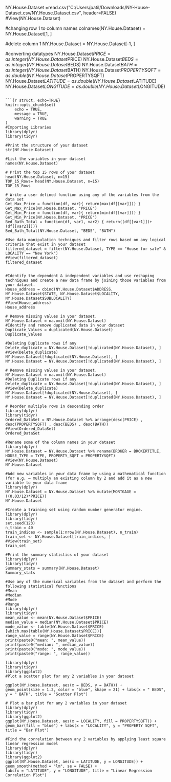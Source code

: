 NY.House.Dataset =read.csv("C:/Users/patil/Downloads/NY-House-Dataset.csv/NY.House.Dataset.csv", header=FALSE)
#View(NY.House.Dataset)

#changing row 1 to column names
colnames(NY.House.Dataset) = NY.House.Dataset[1, ] 

#delete column 1
NY.House.Dataset = NY.House.Dataset[-1, ]

#converting datatypes
NY.House.Dataset$PRICE = as.integer(NY.House.Dataset$PRICE)
NY.House.Dataset$BEDS = as.integer(NY.House.Dataset$BEDS)
NY.House.Dataset$BATH = as.integer(NY.House.Dataset$BATH)
NY.House.Dataset$PROPERTYSQFT = as.double(NY.House.Dataset$PROPERTYSQFT)
NY.House.Dataset$LATITUDE = as.double(NY.House.Dataset$LATITUDE)
NY.House.Dataset$LONGITUDE = as.double(NY.House.Dataset$LONGITUDE)
```

```{r struct, echo=TRUE}
knitr::opts_chunk$set(
	echo = TRUE,
	message = TRUE,
	warning = TRUE
)
#Importing Libraries
library(dplyr)
library(tidyr)

#Print the structure of your dataset
str(NY.House.Dataset)
```

```{r list, echo=TRUE}
#List the variables in your dataset
names(NY.House.Dataset)
```

```{r rop15, echo=TRUE}
# Print the top 15 rows of your dataset
head(NY.House.Dataset, n=15)
TOP_15_Rows= head(NY.House.Dataset, n=15)
TOP_15_Rows
```

```{r echo=TRUE}
# Write a user defined function using any of the variables from the data set
Get_Max_Price = function(df, var){ return(max(df[[var]])) }
Get_Max_Price(NY.House.Dataset, "PRICE")
Get_Min_Price = function(df, var){ return(min(df[[var]])) }
Get_Min_Price(NY.House.Dataset, "PRICE")
Bed_Bath_Total = function(df, var1, var2) { return((df[[var1]])+(df[[var2]]))}
Bed_Bath_Total(NY.House.Dataset, "BEDS", "BATH")
```

```{r echo=TRUE}
#Use data manipulation techniques and filter rows based on any logical criteria that exist in your dataset
filtered_dataset = filter(NY.House.Dataset, TYPE == "House for sale" & LOCALITY == "New York")
#View(filtered_dataset)
filtered_dataset
```

```{r echo=TRUE}

#Identify the dependent & independent variables and use reshaping techniques and create a new data frame by joining those variables from your dataset.
House_address = cbind(NY.House.Dataset$ADDRESS, NY.House.Dataset$STATE, NY.House.Dataset$LOCALITY, NY.House.Dataset$SUBLOCALITY)
#View(House_address)
House_address

```

```{r echo=TRUE}
# Remove missing values in your dataset.
NY.House.Dataset = na.omit(NY.House.Dataset)
#Identify and remove duplicated data in your dataset
Duplicate_Values = duplicated(NY.House.Dataset)
Duplicate_Values
```

```{r echo=TRUE}
#Deleting Duplicate rows if any
Delete_duplicate = NY.House.Dataset[!duplicated(NY.House.Dataset), ]
#View(Delete_duplicate)
NY.House.Dataset[!duplicated(NY.House.Dataset), ]
NY.House.Dataset = NY.House.Dataset[!duplicated(NY.House.Dataset), ]
```

```{r echo=TRUE}
# Remove missing values in your dataset.
NY.House.Dataset = na.omit(NY.House.Dataset)
#Deleting Duplicate rows if any
Delete_duplicate = NY.House.Dataset[!duplicated(NY.House.Dataset), ]
#View(Delete_duplicate)
NY.House.Dataset[!duplicated(NY.House.Dataset), ]
NY.House.Dataset = NY.House.Dataset[!duplicated(NY.House.Dataset), ]
```

```{r echo=TRUE}
# Reorder multiple rows in descending order
library(dplyr)
library(tidyr)
Ordered_DataSet = NY.House.Dataset %>% arrange(desc(PRICE) , desc(PROPERTYSQFT) , desc(BEDS) , desc(BATH))
#View(Ordered_DataSet)
Ordered_DataSet
```

```{r}
#Rename some of the column names in your dataset
library(dplyr)
NY.House.Dataset = NY.House.Dataset %>% rename(BROKER = BROKERTITLE, HOUSE_TYPE = TYPE, PROPERTY_SQFT = PROPERTYSQFT)
#View(NY.House.Dataset)
NY.House.Dataset
```

```{r echo=TRUE}
#Add new variables in your data frame by using a mathematical function (for e.g. – multiply an existing column by 2 and add it as a new variable to your data frame
library(dplyr)
NY.House.Dataset = NY.House.Dataset %>% mutate(MORTGAGE = ((0.03/12)*PRICE))
NY.House.Dataset
```

```{r}
#Create a training set using random number generator engine.
library(dplyr)
library(tidyr)
set.seed(123)
n_train = 40
train_indices <- sample(1:nrow(NY.House.Dataset), n_train)
train_set <- NY.House.Dataset[train_indices, ]
#View(train_set)
train_set
```

```{r}
#Print the summary statistics of your dataset
library(dplyr)
library(tidyr)
Summary_stats = summary(NY.House.Dataset)
Summary_stats
```

```{r}
#Use any of the numerical variables from the dataset and perform the following statistical functions
#Mean
#Median
#Mode
#Range
library(dplyr)
library(tidyr)
mean_value <- mean(NY.House.Dataset$PRICE)
median_value = median(NY.House.Dataset$PRICE)
mode_value <- table(NY.House.Dataset$PRICE)[which.max(table(NY.House.Dataset$PRICE))]
range_value = range(NY.House.Dataset$PRICE)
print(paste0("mean: ", mean_value))
print(paste0("median: ", median_value))
print(paste0("mode: ", mode_value))
print(paste0("range: ", range_value))
```

```{r}
library(dplyr)
library(tidyr)
library(ggplot2)
#Plot a scatter plot for any 2 variables in your dataset

ggplot(NY.House.Dataset, aes(x = BEDS, y = BATH)) +
geom_point(size = 1.2, color = "blue", shape = 21) + labs(x = " BEDS", y = " BATH", title = "Scatter Plot")
```

```{r echo=TRUE}
# Plot a bar plot for any 2 variables in your dataset
library(dplyr)
library(tidyr)
library(ggplot2)
ggplot(NY.House.Dataset, aes(x = LOCALITY, fill = PROPERTYSQFT)) + geom_bar(fill = "blue") + labs(x = "LOCALITY", y = "PROPERTY SQFT", title = "Bar Plot")
```

```{r}
#Find the correlation between any 2 variables by applying least square linear regression model
library(dplyr)
library(tidyr)
library(ggplot2)
ggplot(NY.House.Dataset, aes(x = LATITUDE, y = LONGITUDE)) +
geom_smooth(method = "lm", se = FALSE) +
labs(x = "LATITUDE", y = "LONGITUDE", title = "Linear Regression Correlation Plot")
```
